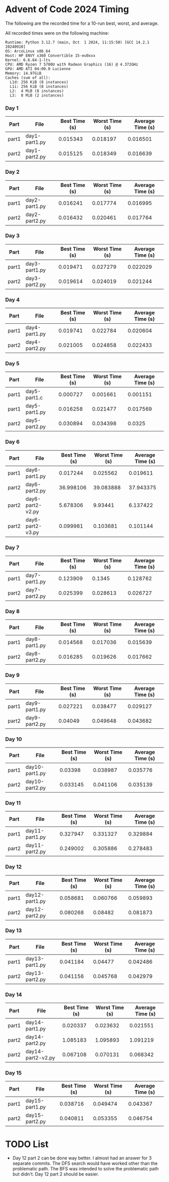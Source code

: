# Advent of Code 2024 Timing

The following are the recorded time for a 10-run best, worst, and average.

All recorded times were on the following machine:

```
Runtime: Python 3.12.7 (main, Oct  1 2024, 11:15:50) [GCC 14.2.1 20240910]
OS: ArcoLinux x86_64
Host: HP ENVY x360 Convertible 15-eu0xxx
Kernel: 6.6.64-1-lts
CPU: AMD Ryzen 7 5700U with Radeon Graphics (16) @ 4.372GHz
GPU: AMD ATI 04:00.0 Lucienne
Memory: 14.97GiB
Caches (sum of all):
  L1d: 256 KiB (8 instances)
  L1i: 256 KiB (8 instances)
  L2:  4 MiB (8 instances)
  L3:  8 MiB (2 instances)
```

<!-- START AOC TIMINGS -->

### Day 1

| Part  | File          | Best Time (s) | Worst Time (s) | Average Time (s) |
| ----- | ------------- | ------------- | -------------- | ---------------- |
| part1 | day1-part1.py | 0.015343      | 0.018197       | 0.016501         |
| part2 | day1-part2.py | 0.015125      | 0.018349       | 0.016639         |

### Day 2

| Part  | File          | Best Time (s) | Worst Time (s) | Average Time (s) |
| ----- | ------------- | ------------- | -------------- | ---------------- |
| part1 | day2-part1.py | 0.016241      | 0.017774       | 0.016995         |
| part2 | day2-part2.py | 0.016432      | 0.020461       | 0.017764         |

### Day 3

| Part  | File          | Best Time (s) | Worst Time (s) | Average Time (s) |
| ----- | ------------- | ------------- | -------------- | ---------------- |
| part1 | day3-part1.py | 0.019471      | 0.027279       | 0.022029         |
| part2 | day3-part2.py | 0.019614      | 0.024019       | 0.021244         |

### Day 4

| Part  | File          | Best Time (s) | Worst Time (s) | Average Time (s) |
| ----- | ------------- | ------------- | -------------- | ---------------- |
| part1 | day4-part1.py | 0.019741      | 0.022784       | 0.020604         |
| part2 | day4-part2.py | 0.021005      | 0.024858       | 0.022433         |

### Day 5

| Part  | File          | Best Time (s) | Worst Time (s) | Average Time (s) |
| ----- | ------------- | ------------- | -------------- | ---------------- |
| part1 | day5-part1.c  | 0.000727      | 0.001661       | 0.001151         |
| part1 | day5-part1.py | 0.016258      | 0.021477       | 0.017569         |
| part2 | day5-part2.py | 0.030894      | 0.034398       | 0.0325           |

### Day 6

| Part  | File             | Best Time (s) | Worst Time (s) | Average Time (s) |
| ----- | ---------------- | ------------- | -------------- | ---------------- |
| part1 | day6-part1.py    | 0.017244      | 0.025562       | 0.019611         |
| part2 | day6-part2.py    | 36.998106     | 39.083888      | 37.943375        |
| part2 | day6-part2-v2.py | 5.678306      | 9.93441        | 6.137422         |
| part2 | day6-part2-v3.py | 0.099981      | 0.103681       | 0.101144         |

### Day 7

| Part  | File          | Best Time (s) | Worst Time (s) | Average Time (s) |
| ----- | ------------- | ------------- | -------------- | ---------------- |
| part1 | day7-part1.py | 0.123909      | 0.1345         | 0.128762         |
| part2 | day7-part2.py | 0.025399      | 0.028613       | 0.026727         |

### Day 8

| Part  | File          | Best Time (s) | Worst Time (s) | Average Time (s) |
| ----- | ------------- | ------------- | -------------- | ---------------- |
| part1 | day8-part1.py | 0.014568      | 0.017036       | 0.015639         |
| part2 | day8-part2.py | 0.016285      | 0.019626       | 0.017662         |

### Day 9

| Part  | File          | Best Time (s) | Worst Time (s) | Average Time (s) |
| ----- | ------------- | ------------- | -------------- | ---------------- |
| part1 | day9-part1.py | 0.027221      | 0.038477       | 0.029127         |
| part2 | day9-part2.py | 0.04049       | 0.049648       | 0.043682         |

### Day 10

| Part  | File           | Best Time (s) | Worst Time (s) | Average Time (s) |
| ----- | -------------- | ------------- | -------------- | ---------------- |
| part1 | day10-part1.py | 0.03398       | 0.038987       | 0.035776         |
| part2 | day10-part2.py | 0.033145      | 0.041106       | 0.035139         |

### Day 11

| Part  | File           | Best Time (s) | Worst Time (s) | Average Time (s) |
| ----- | -------------- | ------------- | -------------- | ---------------- |
| part1 | day11-part1.py | 0.327947      | 0.331327       | 0.329884         |
| part2 | day11-part2.py | 0.249002      | 0.305886       | 0.278483         |

### Day 12

| Part  | File           | Best Time (s) | Worst Time (s) | Average Time (s) |
| ----- | -------------- | ------------- | -------------- | ---------------- |
| part1 | day12-part1.py | 0.058681      | 0.060766       | 0.059893         |
| part2 | day12-part2.py | 0.080268      | 0.08482        | 0.081873         |

### Day 13

| Part  | File           | Best Time (s) | Worst Time (s) | Average Time (s) |
| ----- | -------------- | ------------- | -------------- | ---------------- |
| part1 | day13-part1.py | 0.041184      | 0.04477        | 0.042486         |
| part2 | day13-part2.py | 0.041156      | 0.045768       | 0.042979         |

### Day 14

| Part  | File              | Best Time (s) | Worst Time (s) | Average Time (s) |
| ----- | ----------------- | ------------- | -------------- | ---------------- |
| part1 | day14-part1.py    | 0.020337      | 0.023632       | 0.021551         |
| part2 | day14-part2.py    | 1.085183      | 1.095893       | 1.091219         |
| part2 | day14-part2-v2.py | 0.067108      | 0.070131       | 0.068342         |

### Day 15

| Part  | File           | Best Time (s) | Worst Time (s) | Average Time (s) |
| ----- | -------------- | ------------- | -------------- | ---------------- |
| part1 | day15-part1.py | 0.038716      | 0.049474       | 0.043367         |
| part2 | day15-part2.py | 0.040811      | 0.053355       | 0.046754         |

<!-- END AOC TIMINGS -->

# TODO List

- Day 12 part 2 can be done way better. I almost had an answer for 3 separate
  commits. The DFS search would have worked other than the problematic path. The
  BFS was intended to solve the problematic path but didn't. Day 12 part 2
  should be easier.
